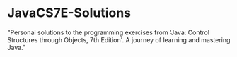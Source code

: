 # JavaCS7E-Solutions
"Personal solutions to the programming exercises from 'Java: Control Structures through Objects, 7th Edition'. A journey of learning and mastering Java."

